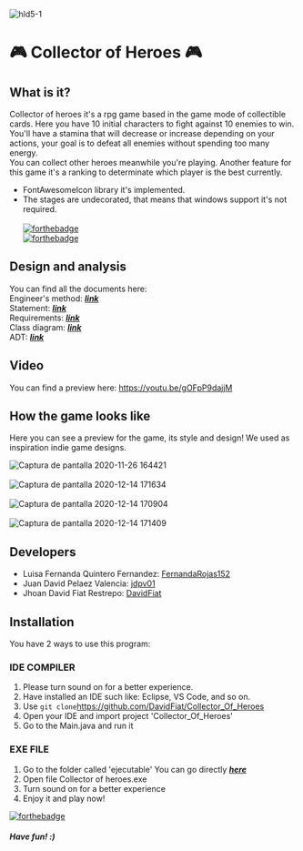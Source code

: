![hld5-1](https://user-images.githubusercontent.com/45322807/99487301-fd058380-2933-11eb-9489-35a7f5592cfd.jpg)
# :video_game: Collector of Heroes :video_game:
## What is it?
Collector of heroes it's a rpg game based in the game mode of collectible cards. Here you have 10 initial characters to fight against 10 enemies to win. <br>
You'll have a stamina that will decrease or increase depending on your actions, your goal is to defeat all enemies without spending too many energy. <br> You can
collect other heroes meanwhile you're playing. Another feature for this game it's a ranking to determinate which player is the best currently.<br>
- FontAwesomeIcon library it's implemented.
- The stages are undecorated, that means that windows support it's not required. <br> <br>
[![forthebadge](https://forthebadge.com/images/badges/made-with-java.svg)](https://forthebadge.com) <br>
[![forthebadge](https://forthebadge.com/images/badges/uses-css.svg)](https://forthebadge.com)


## Design and analysis
You can find all the documents here: <br>
Engineer's method: [***link***](https://docs.google.com/document/d/1xIyF0BnejW3jaZRBmQCtNr-K3hAE3SFPUBxijHKam58/edit?usp=sharing) <br>
Statement: [***link***](docs/ENUNCIADO.pdf) <br>
Requirements: [***link***](docs/REQUERIMIENTOS.pdf) <br>
Class diagram: [***link***](https://drive.google.com/file/d/1OmmFeyitOQ4iscMQAtVZAWqCqmMFYVh0/view?usp=sharing) <br>
ADT: [***link***](https://drive.google.com/file/d/1BMlRW3fxs6Um3GoxwfjJKJ_SSXxF32e4/view?usp=sharing) <br>


## Video
You can find a preview here: https://youtu.be/gOFpP9dajjM
## How the game looks like
Here you can see a preview for the game, its style and design! We used as inspiration indie game designs.

![Captura de pantalla 2020-11-26 164421](https://user-images.githubusercontent.com/45322807/100393348-54c47e80-3007-11eb-8e56-3fadbdedb305.png) <br> <br>
![Captura de pantalla 2020-12-14 171634](https://user-images.githubusercontent.com/45322807/102142288-22e94f80-3e30-11eb-8ed8-4d6974fef431.png) <br> <br>
![Captura de pantalla 2020-12-14 170904](https://user-images.githubusercontent.com/45322807/102141807-714a1e80-3e2f-11eb-9a44-37f0e8438d70.png) <br> <br>
![Captura de pantalla 2020-12-14 171409](https://user-images.githubusercontent.com/45322807/102142121-e289d180-3e2f-11eb-98ec-eb59bebcb84a.png)


## Developers
- Luisa Fernanda Quintero Fernandez: [FernandaRojas152](https://github.com/FernandaRojas152) <br> 
- Juan David Pelaez Valencia: [jdpv01](https://github.com/jdpv01) <br>
- Jhoan David Fiat Restrepo:  [DavidFiat](https://github.com/DavidFiat)
## Installation
You have 2 ways to use this program:
### IDE COMPILER
1. Please turn sound on for a better experience.
2. Have installed an IDE such like: Eclipse, VS Code, and so on.
3. Use `git clone`https://github.com/DavidFiat/Collector_Of_Heroes
4. Open your IDE and import project 'Collector_Of_Heroes'
5. Go to the Main.java and run it

### EXE FILE
1. Go to the folder called 'ejecutable' You can go directly [***here***](ejecutable)
2. Open file Collector of heroes.exe
3. Turn sound on for a better experience
4. Enjoy it and play now!

[![forthebadge](https://forthebadge.com/images/badges/ages-12.svg)](https://forthebadge.com)
##### Have fun! :)
